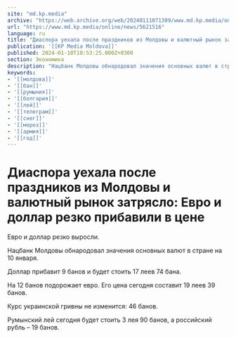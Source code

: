 ```yaml
---
site: "md.kp.media"
archive: "https://web.archive.org/web/20240111071309/www.md.kp.media/online/news/5621516"
url: "https://www.md.kp.media/online/news/5621516"
language: ru
title: "Диаспора уехала после праздников из Молдовы и валютный рынок затрясло: Евро и доллар резко прибавили в цене"
publication: '[[KP Media Moldova]]'
published: 2024-01-10T10:53:25.000Z+0300
section: Экономика
description: "Нацбанк Молдовы обнародовал значения основных валют в стране на 10 января"
keywords:
- '[[молдова]]'
- '[[бан]]'
- '[[румыния]]'
- '[[болгария]]'
- '[[лей]]'
- '[[телеграм]]'
- '[[снег]]'
- '[[мороз]]'
- '[[армия]]'
- '[[год]]'
---
```


# Диаспора уехала после праздников из Молдовы и валютный рынок затрясло: Евро и доллар резко прибавили в цене

Евро и доллар резко выросли.

Нацбанк Молдовы обнародовал значения основных валют в стране на 10 января.

Доллар прибавит 9 банов и будет стоить 17 леев 74 бана.

На 12 банов подорожает евро. Его цена сегодня составит 19 леев 39 банов.

Курс украинской гривны не изменится: 46 банов.

Румынский лей сегодня будет стоить 3 лея 90 банов, а российский рубль – 19 банов.
